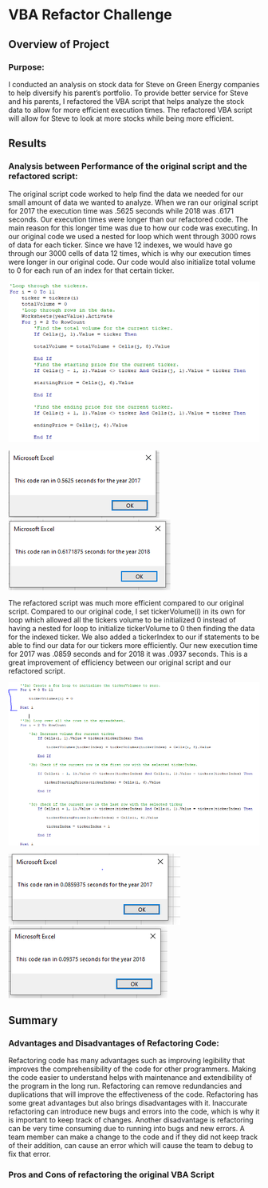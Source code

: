 # VBA Refactor Challenge 

## Overview of Project

### Purpose:
I conducted an analysis on stock data for Steve on Green Energy companies to help diversify his parent’s portfolio. To provide better service for Steve and his parents, I refactored the VBA script that helps analyze the stock data to allow for more efficient execution times. The refactored VBA script will allow for Steve to look at more stocks while being more efficient.
## Results

### Analysis between Performance of the original script and the refactored script:
The original script code worked to help find the data we needed for our small amount of data we wanted to analyze. When we ran our original script for 2017 the execution time was .5625 seconds while 2018 was .6171 seconds. Our execution times were longer than our refactored code. The main reason for this longer time was due to how our code was executing. In our original code we used a nested for loop which went through 3000 rows of data for each ticker. Since we have 12 indexes, we would have go through our 3000 cells of data 12 times, which is why our execution times were longer in our original code. Our code would also initialize total volume to 0 for each run of an index for that certain ticker. 

![Old code snippet]( https://github.com/NickFoley47/Stock-Analysis/blob/main/Resources/Old%20code%20snippet.png)

![2017 Old Code Time]( https://github.com/NickFoley47/Stock-Analysis/blob/main/Resources/2017%20Old%20Code%20Time.png)
![2018 Old Code Time]( https://github.com/NickFoley47/Stock-Analysis/blob/main/Resources/2018%20Old%20Code%20Time.png)

The refactored script was much more efficient compared to our original script. Compared to our original code, I set tickerVolume(i) in its own for loop which allowed all the tickers volume to be initialized 0 instead of having a nested for loop to initialize tickerVolume to 0 then finding the data for the indexed ticker. We also added a tickerIndex to our if statements to be able to find our data for our tickers more efficiently. Our new execution time for 2017 was .0859 seconds and for 2018 it was .0937 seconds.  This is a great improvement of efficiency between our original script and our refactored script.  

![Refactored Code snippet]( https://github.com/NickFoley47/Stock-Analysis/blob/main/Resources/Refactored%20Code%20snippet.PNG)

![VBA_Challenge_2017]( https://github.com/NickFoley47/Stock-Analysis/blob/main/Resources/VBA_Challenge_2017.png)
![VBA_Challenge_2018]( https://github.com/NickFoley47/Stock-Analysis/blob/main/Resources/VBA_Challenge_2018.png)








## Summary

### Advantages and Disadvantages of Refactoring Code:
Refactoring code has many advantages such as improving legibility that improves the comprehensibility of the code for other programmers. Making the code easier to understand helps with maintenance and extendibility of the program in the long run. Refactoring can remove redundancies and duplications that will improve the effectiveness of the code. 
Refactoring has some great advantages but also brings disadvantages with it. Inaccurate refactoring can introduce new bugs and errors into the code, which is why it is important to keep track of changes. Another disadvantage is refactoring can be very time consuming due to running into bugs and new errors. A team member can make a change to the code and if they did not keep track of their addition, can cause an error which will cause the team to debug to fix that error. 
### Pros and Cons of refactoring the original VBA Script

